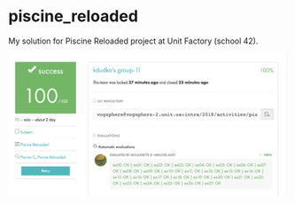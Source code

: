 # piscine_reloaded
My solution for Piscine Reloaded project at Unit Factory (school 42).

![alt tag](https://github.com/CatBraddinton/piscine_reloaded/blob/master/Screen%20Shot%202018-11-12%20at%202.35.39%20PM.png)
